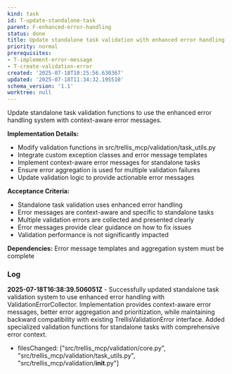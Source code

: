 ```yaml
---
kind: task
id: T-update-standalone-task
parent: F-enhanced-error-handling
status: done
title: Update standalone task validation with enhanced error handling
priority: normal
prerequisites:
- T-implement-error-message
- T-create-validation-error
created: '2025-07-18T10:25:56.630367'
updated: '2025-07-18T11:34:32.195510'
schema_version: '1.1'
worktree: null
---
```

Update standalone task validation functions to use the enhanced error handling system with context-aware error messages.

**Implementation Details:**
- Modify validation functions in src/trellis_mcp/validation/task_utils.py
- Integrate custom exception classes and error message templates
- Implement context-aware error messages for standalone tasks
- Ensure error aggregation is used for multiple validation failures
- Update validation logic to provide actionable error messages

**Acceptance Criteria:**
- Standalone task validation uses enhanced error handling
- Error messages are context-aware and specific to standalone tasks
- Multiple validation errors are collected and presented clearly
- Error messages provide clear guidance on how to fix issues
- Validation performance is not significantly impacted

**Dependencies:** Error message templates and aggregation system must be complete

### Log


**2025-07-18T16:38:39.506051Z** - Successfully updated standalone task validation system to use enhanced error handling with ValidationErrorCollector. Implementation provides context-aware error messages, better error aggregation and prioritization, while maintaining backward compatibility with existing TrellisValidationError interface. Added specialized validation functions for standalone tasks with comprehensive error context.
- filesChanged: ["src/trellis_mcp/validation/core.py", "src/trellis_mcp/validation/task_utils.py", "src/trellis_mcp/validation/__init__.py"]
